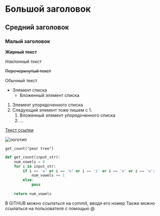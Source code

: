 # Большой заголовок

## Средний заголовок

### Малый заголовок

**Жирный текст**

*Наклонный текст*

~~Перечеркнутый текст~~

Обычный текст

* Элемент списка
     * Вложенный элемент списка

1. Элемент упорядоченного списка
1. Следующий элемент тоже пишем с 1.
     1. Вложенный элемент упорядоченного списка
     1. ...


[Текст ссылки](http://dent-it.ru)

![логотип](https://dent-it.ru/Templates/skin/default/images/logo.png) 

`get_count("pear tree")`

```Python
def get_count(input_str):
    num_vowels = 0
    for i in input_str:
        if i == 'a' or i == 'e' or i == 'i' or i == 'o' or i == 'u':
            num_vowels += 1
        else:
            pass
    
    return num_vowels
```

В GITHUB можно ссылаться на commit, вводя его номер
Также можно ссылаться на пользователя с помощью @




